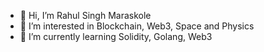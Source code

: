 - 👋 Hi, I’m Rahul Singh Maraskole 
- 👀 I’m interested in Blockchain, Web3, Space and Physics
- 🌱 I’m currently learning Solidity, Golang, Web3 


<!---
nooblien/nooblien is a ✨ special ✨ repository because its `README.md` (this file) appears on your GitHub profile.
You can click the Preview link to take a look at your changes.
--->
